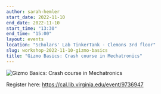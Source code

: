 ```yaml
---
author: sarah-hemler
start_date: 2022-11-10
end_date: 2022-11-10
start_time: "13:30"
end_time: "15:00"
layout: events
location: "Scholars' Lab TinkerTank - Clemons 3rd floor"
slug: workshop-2022-11-10-gizmo-basics
title: "Gizmo Basics: Crash course in Mechatronics"
---
```


![Gizmo Basics: Crash course in Mechatronics](/assets/post-media/workshops/mechatronics.jpg)



Register here: [https://cal.lib.virginia.edu/event/9736947 ](https://cal.lib.virginia.edu/event/9736947)
